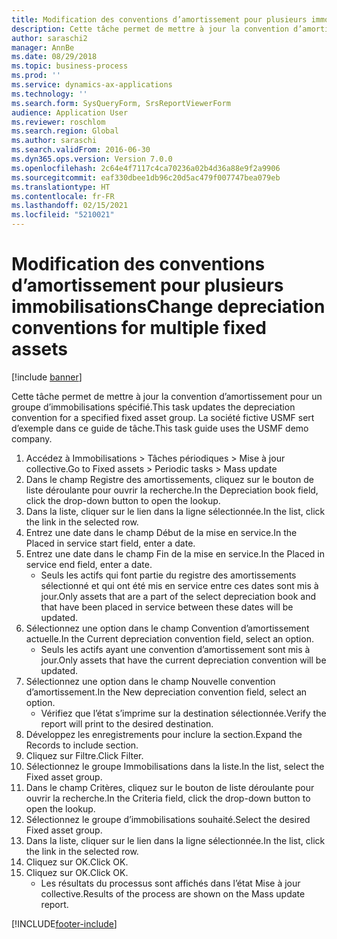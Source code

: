 ```yaml
---
title: Modification des conventions d’amortissement pour plusieurs immobilisations
description: Cette tâche permet de mettre à jour la convention d’amortissement pour un groupe d’immobilisations spécifié.
author: saraschi2
manager: AnnBe
ms.date: 08/29/2018
ms.topic: business-process
ms.prod: ''
ms.service: dynamics-ax-applications
ms.technology: ''
ms.search.form: SysQueryForm, SrsReportViewerForm
audience: Application User
ms.reviewer: roschlom
ms.search.region: Global
ms.author: saraschi
ms.search.validFrom: 2016-06-30
ms.dyn365.ops.version: Version 7.0.0
ms.openlocfilehash: 2c64e4f7117c4ca70236a02b4d36a88e9f2a9906
ms.sourcegitcommit: eaf330dbee1db96c20d5ac479f007747bea079eb
ms.translationtype: HT
ms.contentlocale: fr-FR
ms.lasthandoff: 02/15/2021
ms.locfileid: "5210021"
---
```

# <a name="change-depreciation-conventions-for-multiple-fixed-assets"></a><span data-ttu-id="60f5d-103">Modification des conventions d’amortissement pour plusieurs immobilisations</span><span class="sxs-lookup"><span data-stu-id="60f5d-103">Change depreciation conventions for multiple fixed assets</span></span>

[!include [banner](../../includes/banner.md)]

<span data-ttu-id="60f5d-104">Cette tâche permet de mettre à jour la convention d’amortissement pour un groupe d’immobilisations spécifié.</span><span class="sxs-lookup"><span data-stu-id="60f5d-104">This task updates the depreciation convention for a specified fixed asset group.</span></span> <span data-ttu-id="60f5d-105">La société fictive USMF sert d’exemple dans ce guide de tâche.</span><span class="sxs-lookup"><span data-stu-id="60f5d-105">This task guide uses the USMF demo company.</span></span>

1. <span data-ttu-id="60f5d-106">Accédez à Immobilisations > Tâches périodiques > Mise à jour collective.</span><span class="sxs-lookup"><span data-stu-id="60f5d-106">Go to Fixed assets > Periodic tasks > Mass update</span></span>
2. <span data-ttu-id="60f5d-107">Dans le champ Registre des amortissements, cliquez sur le bouton de liste déroulante pour ouvrir la recherche.</span><span class="sxs-lookup"><span data-stu-id="60f5d-107">In the Depreciation book field, click the drop-down button to open the lookup.</span></span>
3. <span data-ttu-id="60f5d-108">Dans la liste, cliquer sur le lien dans la ligne sélectionnée.</span><span class="sxs-lookup"><span data-stu-id="60f5d-108">In the list, click the link in the selected row.</span></span>
4. <span data-ttu-id="60f5d-109">Entrez une date dans le champ Début de la mise en service.</span><span class="sxs-lookup"><span data-stu-id="60f5d-109">In the Placed in service start field, enter a date.</span></span>
5. <span data-ttu-id="60f5d-110">Entrez une date dans le champ Fin de la mise en service.</span><span class="sxs-lookup"><span data-stu-id="60f5d-110">In the Placed in service end field, enter a date.</span></span>
    * <span data-ttu-id="60f5d-111">Seuls les actifs qui font partie du registre des amortissements sélectionné et qui ont été mis en service entre ces dates sont mis à jour.</span><span class="sxs-lookup"><span data-stu-id="60f5d-111">Only assets that are a part of the select depreciation book and that have been placed in service between these dates will be updated.</span></span>  
6. <span data-ttu-id="60f5d-112">Sélectionnez une option dans le champ Convention d’amortissement actuelle.</span><span class="sxs-lookup"><span data-stu-id="60f5d-112">In the Current depreciation convention field, select an option.</span></span>
    * <span data-ttu-id="60f5d-113">Seuls les actifs ayant une convention d’amortissement sont mis à jour.</span><span class="sxs-lookup"><span data-stu-id="60f5d-113">Only assets that have the current depreciation convention will be updated.</span></span>  
7. <span data-ttu-id="60f5d-114">Sélectionnez une option dans le champ Nouvelle convention d’amortissement.</span><span class="sxs-lookup"><span data-stu-id="60f5d-114">In the New depreciation convention field, select an option.</span></span>
    * <span data-ttu-id="60f5d-115">Vérifiez que l’état s’imprime sur la destination sélectionnée.</span><span class="sxs-lookup"><span data-stu-id="60f5d-115">Verify the report will print to the desired destination.</span></span>  
8. <span data-ttu-id="60f5d-116">Développez les enregistrements pour inclure la section.</span><span class="sxs-lookup"><span data-stu-id="60f5d-116">Expand the Records to include section.</span></span>
9. <span data-ttu-id="60f5d-117">Cliquez sur Filtre.</span><span class="sxs-lookup"><span data-stu-id="60f5d-117">Click Filter.</span></span>
10. <span data-ttu-id="60f5d-118">Sélectionnez le groupe Immobilisations dans la liste.</span><span class="sxs-lookup"><span data-stu-id="60f5d-118">In the list, select the Fixed asset group.</span></span>
11. <span data-ttu-id="60f5d-119">Dans le champ Critères, cliquez sur le bouton de liste déroulante pour ouvrir la recherche.</span><span class="sxs-lookup"><span data-stu-id="60f5d-119">In the Criteria field, click the drop-down button to open the lookup.</span></span>
12. <span data-ttu-id="60f5d-120">Sélectionnez le groupe d’immobilisations souhaité.</span><span class="sxs-lookup"><span data-stu-id="60f5d-120">Select the desired Fixed asset group.</span></span>
13. <span data-ttu-id="60f5d-121">Dans la liste, cliquer sur le lien dans la ligne sélectionnée.</span><span class="sxs-lookup"><span data-stu-id="60f5d-121">In the list, click the link in the selected row.</span></span>
14. <span data-ttu-id="60f5d-122">Cliquez sur OK.</span><span class="sxs-lookup"><span data-stu-id="60f5d-122">Click OK.</span></span>
15. <span data-ttu-id="60f5d-123">Cliquez sur OK.</span><span class="sxs-lookup"><span data-stu-id="60f5d-123">Click OK.</span></span>
    *  <span data-ttu-id="60f5d-124">Les résultats du processus sont affichés dans l’état Mise à jour collective.</span><span class="sxs-lookup"><span data-stu-id="60f5d-124">Results of the process are shown on the Mass update report.</span></span>     



[!INCLUDE[footer-include](../../../includes/footer-banner.md)]